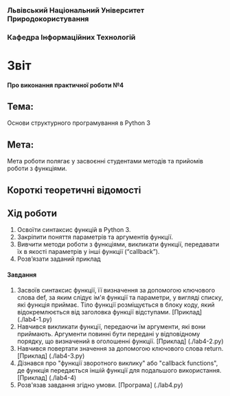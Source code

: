 ### Львівський Національний Університет Природокористування
### Кафедра Інформаційних Технологій
# Звіт 
#### Про виконання практичної роботи №4
## Тема: 
Основи структурного програмування в Python 3
## Мета: 
Мета роботи полягає у засвоєнні студентами методів та прийомів роботи
з функціями.
## Короткі теоретичні відомості
## Хід роботи 
1. Освоїти синтаксис функцій в Python 3.
2. Закріпити поняття параметрів та аргументів функції.
3. Вивчити методи роботи з функціями, викликати функції, передавати їх
в якості параметрів у інші функції (“callback”).
4. Розв’язати заданий приклад
#### Завдання 
1. Засвоїв синтаксис функції, її визначення за допомогою  ключового слова def, за яким слідує ім'я функції та параметри, у вигляді списку, які функція приймає. Тіло функції розміщується в блоку коду, який відокремлюється від заголовка функції відступами. [Приклад] (./lab4-1.py)
2. Навчився викликати функції, передаючи їм аргументи, які вони приймають. Аргументи повинні бути передані у відповідному порядку, що визначений в оголошенні функції.  [Приклад] (./lab4-2.py) 
3. Навчився повертати значення за допомогою ключового слова return. [Приклад] (./lab4-3.py)
4. Дізнався про "функції зворотного виклику" або "callback functions", де функція передається іншій функції для подальшого використання. [Приклад] (./lab4-4)
5. Розв'язав завдання згідно умови. [Програма] (./lab4.py)
